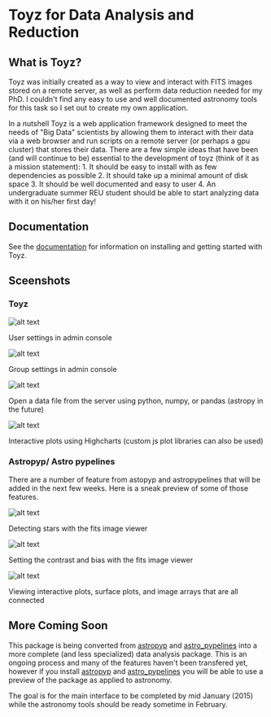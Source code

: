 Toyz for Data Analysis and Reduction
====================================

What is Toyz?
-------------
Toyz was initially created as a way to view and interact with FITS images stored on a remote 
server, as well as perform data reduction needed for my PhD. I couldn't find any easy to use
and well documented astronomy tools for this task so I set out to create my own application.

In a nutshell Toyz is a web application framework designed to meet the needs of "Big Data"
scientists by allowing them to interact with their data via a web browser and run
scripts on a remote server (or perhaps a gpu cluster) that stores their data.
There are a few simple ideas that have been (and will continue to be) essential to the
development of toyz (think of it as a mission statement): 
    1. It should be easy to install with as few dependencies as possible
    2. It should take up a minimal amount of disk space
    3. It should be well documented and easy to user
    4. An undergraduate summer REU student should be able to start analyzing data with
       it on his/her first day!

Documentation
-------------
See the [documentation](http://fred3m.github.io/toyz/) for information on installing and
getting started with Toyz.

Sceenshots
----------
### Toyz
![alt text](https://github.com/fred3m/toyz/tree/master/screenshots/user_settings.png)

User settings in admin console

![alt text](https://github.com/fred3m/toyz/tree/master/screenshots/group_settings.png)

Group settings in admin console

![alt text](https://github.com/fred3m/toyz/tree/master/screenshots/open_file.png)

Open a data file from the server using python, numpy, or pandas (astropy in the future)

![alt text](https://github.com/fred3m/toyz/tree/master/screenshots/plots.png)

Interactive plots using Highcharts (custom js plot libraries can also be used)

### Astropyp/ Astro pypelines
There are a number of feature from astopyp and astropypelines that will be added in the next few 
weeks. Here is a sneak preview of some of those features.

![alt text](https://github.com/fred3m/toyz/tree/master/screenshots/fitsviewer1.png)

Detecting stars with the fits image viewer

![alt text](https://github.com/fred3m/toyz/tree/master/screenshots/fitsviewer2.png)

Setting the contrast and bias with the fits image viewer

![alt text](https://github.com/fred3m/toyz/tree/master/screenshots/color_mag_.png)

Viewing interactive plots, surface plots, and image arrays that are all connected

More Coming Soon
----------------
This package is being converted from [astropyp](https://github.com/fred3m/astropyp) and 
[astro_pypelines](https://github.com/fred3m/astro_pypelines) into a more complete 
(and less specialized) data analysis package. This is an ongoing process and many
of the features haven't been transfered yet, however if you install 
[astropyp](https://github.com/fred3m/astropyp) 
and [astro_pypelines](https://github.com/fred3m/astro_pypelines) 
you will be able to use a preview of the package 
as applied to astronomy.

The goal is for the main interface to be completed by mid January (2015) while the astronomy 
tools should be ready sometime in February.
